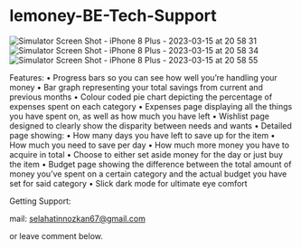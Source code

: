 # lemoney-BE-Tech-Support
![Simulator Screen Shot - iPhone 8 Plus - 2023-03-15 at 20 58 31](https://user-images.githubusercontent.com/26378873/225781378-17ef2512-6b01-4604-bcee-03a3e9c4c89f.png)
![Simulator Screen Shot - iPhone 8 Plus - 2023-03-15 at 20 58 34](https://user-images.githubusercontent.com/26378873/225781401-6caaf281-45a5-4f1d-a0b2-7eac93f3e012.png)
![Simulator Screen Shot - iPhone 8 Plus - 2023-03-15 at 20 58 55](https://user-images.githubusercontent.com/26378873/225781412-2d81ee34-524f-44e3-bfb3-bbee9c1b5b39.png)


Features:
• Progress bars so you can see how well you’re handling your money
• Bar graph representing your total savings from current and previous months
• Colour coded pie chart depicting the percentage of expenses spent on each category
• Expenses page displaying all the things you have spent on, as well as how much you have left
• Wishlist page designed to clearly show the disparity between needs and wants
• Detailed page showing:
• How many days you have left to save up for the item
• How much you need to save per day
• How much more money you have to acquire in total
• Choose to either set aside money for the day or just buy the item
• Budget page showing the difference between the total amount of money you’ve spent on a certain category and the actual budget you have set for said category
• Slick dark mode for ultimate eye comfort

Getting Support:

mail: selahatinnozkan67@gmail.com

or leave comment below.
